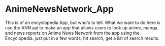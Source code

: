 # AnimeNewsNetwork_App
This is of an encyclopedia App, but who's to tell. What we want to do here is use the ANN api to make an app that allows users to look up anime, manga, and news reports on Anime News Network from the app using the Encyclopedia. just put in a few words, hit search, get a list of search results.
